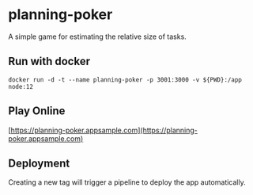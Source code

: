 # planning-poker

A simple game for estimating the relative size of tasks.

## Run with docker

```
docker run -d -t --name planning-poker -p 3001:3000 -v ${PWD}:/app node:12
```

## Play Online

[https://planning-poker.appsample.com](https://planning-poker.appsample.com)

## Deployment

Creating a new tag will trigger a pipeline to deploy the app automatically.
